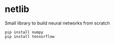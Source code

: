 # netlib
Small library to build neural networks from scratch
```
pip install numpy
pip install tensorflow
```
